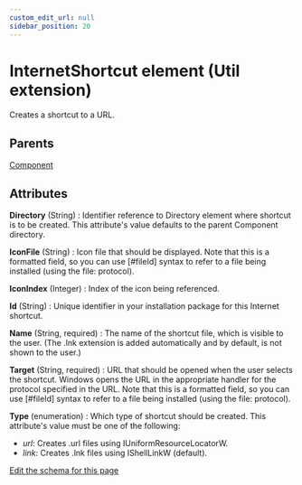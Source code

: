 ```yaml
---
custom_edit_url: null
sidebar_position: 20
---
```

# InternetShortcut element (Util extension)
Creates a shortcut to a URL.

## Parents
[Component](../wxs/component.md)

## Attributes
**Directory** (String)
  : Identifier reference to Directory element where shortcut is to be created. This attribute's value defaults to the parent Component directory.

**IconFile** (String)
  : Icon file that should be displayed. Note that this is a formatted field, so you can use [#fileId] syntax to refer to a file being installed (using the file: protocol).

**IconIndex** (Integer)
  : Index of the icon being referenced.

**Id** (String)
  : Unique identifier in your installation package for this Internet shortcut.

**Name** (String, required)
  : The name of the shortcut file, which is visible to the user. (The .lnk extension is added automatically and by default, is not shown to the user.)

**Target** (String, required)
  : URL that should be opened when the user selects the shortcut. Windows opens the URL in the appropriate handler for the protocol specified in the URL. Note that this is a formatted field, so you can use [#fileId] syntax to refer to a file being installed (using the file: protocol).

**Type** (enumeration)
  : Which type of shortcut should be created. This attribute's value must be one of the following:
- *url*: Creates .url files using IUniformResourceLocatorW.
- *link*: Creates .lnk files using IShellLinkW (default).


[Edit the schema for this page](https://github.com/wixtoolset/web/blob/master/src/xsd4/util.xsd)